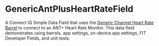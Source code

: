 # GenericAntPlusHeartRateField
A Connect IQ Simple Data Field that uses the [Generic Channel Heart Rate Barrel](https://github.com/garmin/connectiq-apps/tree/master/barrels/GenericChannelHeartRateBarrel) to connect to an ANT+ Heart Rate Monitor. This data field demonstrates using barrels, app settings, on-device app settings, FIT Developer Fields, and unit tests.
